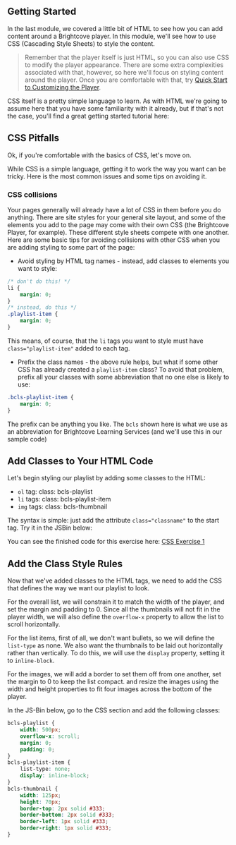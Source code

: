 <!--
{
"name": "css-module",
"version" : "0.1",
"title" : "CSS Essentials for the Brightcove Player",
"description" : "This is only a test",
"homepage" : "https://github.com/rcrooks/outlearn-player-technologies",
"freshnessDate" : 2015-08-30,
"license" : "CC BY 4.0"
}
-->

<!-- @section -->

## Getting Started

In the last module, we covered a little bit of HTML to see how you can add content around a Brightcove player. In this module, we'll see how to use CSS (Cascading Style Sheets) to style the content.

> Remember that the player itself is just HTML, so you can also use CSS to modify the player appearance. There are some extra complexities associated with that, however, so here we'll focus on styling content around the player. Once you are comfortable with that, try [Quick Start to Customizing the Player](http://docs.brightcove.com/en/video-cloud/brightcove-player/guides/customize-quick-start.html).

CSS itself is a pretty simple language to learn. As with HTML we're going to assume here that you have some familiarity with it already, but if that's not the case, you'll find a great getting started tutorial here:

<!-- @link, "url" : "https://developer.mozilla.org/en-US/docs/Web/Guide/CSS/Getting_started", "text": "MDN CSS Tutorial" -->

<!-- @section -->

## CSS Pitfalls

Ok, if you're comfortable with the basics of CSS, let's move on.

While CSS is a simple language, getting it to work the way you want can be tricky. Here is the most common issues and some tips on avoiding it.

### CSS collisions

Your pages generally will already have a lot of CSS in them before you do anything. There are site styles for your general site layout, and some of the elements you add to the page may come with their own CSS (the Brightcove Player, for example). These different style sheets compete with one another. Here are some basic tips for avoiding collisions with other CSS when you are adding styling to some part of the page:

- Avoid styling by HTML tag names - instead, add classes to elements you want to style:

```css
/* don't do this! */
li {
    margin: 0;
}
/* instead, do this */
.playlist-item {
    margin: 0;
}
```

This means, of course, that the `li` tags you want to style must have `class="playlist-item"` added to each tag.

- Prefix the class names - the above rule helps, but what if some other CSS has already created a `playlist-item` class? To avoid that problem, prefix all your classes with some abbreviation that no one else is likely to use:

```css
.bcls-playlist-item {
    margin: 0;
}
```

The prefix can be anything you like. The `bcls` shown here is what we use as an abbreviation for Brightcove Learning Services (and we'll use this in our sample code)

<!-- @section -->

## Add Classes to Your HTML Code

Let's begin styling our playlist by adding some classes to the HTML:

- `ol` tag: class: bcls-playlist
- `li` tags: class: bcls-playlist-item
- `img` tags: class: bcls-thumbnail

The syntax is simple: just add the attribute `class="classname"` to the start tag. Try it in the JSBin below:

<!-- @link, "url" : "https://rcrooks.jsbin.com/vuqima/edit", "text": "Finish JS-Bin" -->

You can see the finished code for this exercise here: [CSS Exercise 1](https://rcrooks.jsbin.com/romose/edit)

<!-- @section -->

## Add the Class Style Rules

Now that we've added classes to the HTML tags, we need to add the CSS that defines the way we want our playlist to look.

For the overall list, we will constrain it to match the width of the player, and set the margin and padding to 0. Since all the thumbnails will not fit in the player width, we will also define the `overflow-x` property to allow the list to scroll horizontally.

For the list items, first of all, we don't want bullets, so we will define the `list-type` as none. We also want the thumbnails to be laid out horizontally rather than vertically. To do this, we will use the `display` property, setting it to `inline-block`.

For the images, we will add a border to set them off from one another, set the margin to 0 to keep the list compact. and resize the images using the width and height properties to fit four images across the bottom of the player.

In the JS-Bin below, go to the CSS section and add the following classes:

```css
bcls-playlist {
    width: 500px;
    overflow-x: scroll;
    margin: 0;
    padding: 0;
}
bcls-playlist-item {
    list-type: none;
    display: inline-block;
}
bcls-thumbnail {
    width: 125px;
    height: 70px;
    border-top: 2px solid #333;
    border-bottom: 2px solid #333;
    border-left: 1px solid #333;
    border-right: 1px solid #333;
}
```